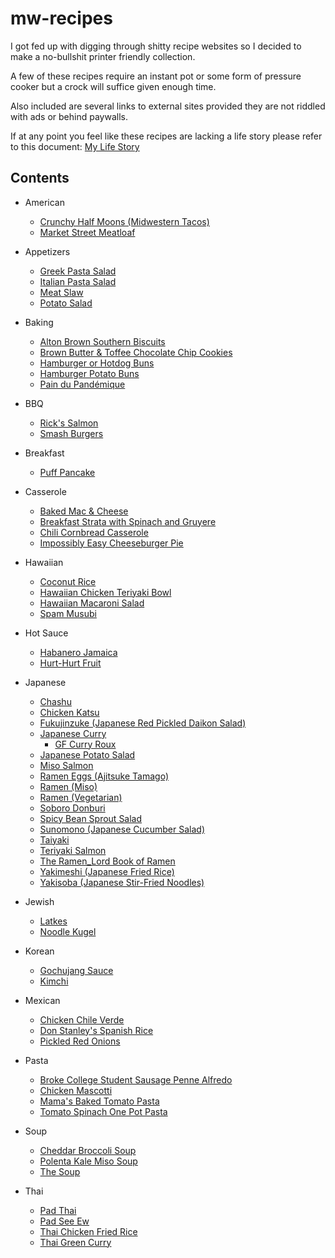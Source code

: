 # mw-recipes

I got fed up with digging through shitty recipe websites so I decided to make a no-bullshit printer friendly collection.

A few of these recipes require an instant pot or some form of pressure cooker but a crock will suffice given enough time.

Also included are several links to external sites provided they are not riddled with ads or behind paywalls.

If at any point you feel like these recipes are lacking a life story please refer to this document: [My Life Story](my-life-story.md)

## Contents
- American
    - [Crunchy Half Moons (Midwestern Tacos)](american/crunchy-half-moons.md)
    - [Market Street Meatloaf](american/market-street-meatloaf.md)

- Appetizers
    - [Greek Pasta Salad](appetizers/greek-pasta-salad.md)
    - [Italian Pasta Salad](appetizers/italian-pasta-salad.md)
    - [Meat Slaw](appetizers/meat-slaw.md)
    - [Potato Salad](appetizers/potato-salad.md)

- Baking
    - [Alton Brown Southern Biscuits](baking/alton-brown-southern-biscuits.md)
    - [Brown Butter & Toffee Chocolate Chip Cookies](baking/brown-butter-toffee-chocolate-chip.md)
    - [Hamburger or Hotdog Buns](baking/hamburger-buns.md)
    - [Hamburger Potato Buns](baking/hamburger-potato-buns.md)
    - [Pain du Pandémique](http://whatupinternet.com/en/paindupandemique/)

- BBQ
    - [Rick's Salmon](bbq/sesame-tamari-garlic-dill-salmon.md)
    - [Smash Burgers](bbq/smash-burgers.md)

- Breakfast
    - [Puff Pancake](breakfast/puff-pancake.md)

- Casserole
    - [Baked Mac & Cheese](casserole/baked-mac-n-cheese.md)
    - [Breakfast Strata with Spinach and Gruyere](casserole/breakfast-strata-with-spinach-and-gruyere.md)
    - [Chili Cornbread Casserole](casserole/chili-cornbread-casserole.md)
    - [Impossibly Easy Cheeseburger Pie](casserole/impossibly-easy-cheeseburger-pie.md)
- Hawaiian
    - [Coconut Rice](hawaiian/coconut-rice.md)
    - [Hawaiian Chicken Teriyaki Bowl](hawaiian/hawaiian-chicken-teriyaki.md)
    - [Hawaiian Macaroni Salad](hawaiian/hawaiian-macaroni-salad.md)
    - [Spam Musubi](hawaiian/spam-musubi.md)
- Hot Sauce
    - [Habanero Jamaica](http://whatupinternet.com/en/habanerojamaica/)
    - [Hurt-Hurt Fruit](http://whatupinternet.com/en/hurthurtfruit/)

- Japanese
    - [Chashu](japanese/chashu.md)
    - [Chicken Katsu](japanese/chicken-katsu.md)
    - [Fukujinzuke (Japanese Red Pickled Daikon Salad)](japanese/fukujinzuke.md)
    - [Japanese Curry](japanese/japanese-curry.md)
        - [GF Curry Roux](japanese/gf-curry-roux.md)
    - [Japanese Potato Salad](japanese/japanese-potato-salad.md)
    - [Miso Salmon](japanese/miso-salmon.md)
    - [Ramen Eggs (Ajitsuke Tamago)](japanese/ramen-eggs.md)
    - [Ramen (Miso)](japanese/ramen-miso.md)
    - [Ramen (Vegetarian)](japanese/ramen-vegetarian.md)
    - [Soboro Donburi](japanese/soboro-donburi.md)
    - [Spicy Bean Sprout Salad](japanese/spicy-bean-sprout-salad.md)
    - [Sunomono (Japanese Cucumber Salad)](japanese/japanese-cucumber-salad.md)
    - [Taiyaki](japanese/taiyaki.md)
    - [Teriyaki Salmon](japanese/teriyaki-salmon.md)
    - [The Ramen_Lord Book of Ramen](https://docs.google.com/document/d/1qLPoLxek3WLQJDtU6i3300_0nNioqeYXi7vESrtNvjQ/edit#heading=h.630l4m8xqvdo)
    - [Yakimeshi (Japanese Fried Rice)](japanese/japanese-fried-rice.md)
    - [Yakisoba (Japanese Stir-Fried Noodles)](japanese/yakisoba.md)

- Jewish
    - [Latkes](jewish/latkes.md)
    - [Noodle Kugel](jewish/noodle-kugel.md)

- Korean
    - [Gochujang Sauce](korean/gochujang-sauce.md)
    - [Kimchi](korean/kimchi.md)
    
- Mexican
    - [Chicken Chile Verde](mexican/chicken-chile-verde.md)
    - [Don Stanley's Spanish Rice](mexican/don-stanleys-spanish-rice.md)
    - [Pickled Red Onions](mexican/pickled-red-onions.md)

- Pasta
    - [Broke College Student Sausage Penne Alfredo](pasta/broke-college-sausage-penne-alfredo.md)
    - [Chicken Mascotti](pasta/chicken-mascotti.md)
    - [Mama's Baked Tomato Pasta](pasta/mamas-baked-tomato-pasta.md)
    - [Tomato Spinach One Pot Pasta](pasta/tomato-spinach-one-pot-pasta.md)

- Soup
    - [Cheddar Broccoli Soup](soup/cheddar-broccoli-soup.md)
    - [Polenta Kale Miso Soup](soup/polenta-kale-miso-soup.md)
    - [The Soup](soup/the-soup.md)

- Thai
    - [Pad Thai](thai/pad-thai.md)
    - [Pad See Ew](thai/pad-see-ew.md)
    - [Thai Chicken Fried Rice](thai/thai-chicken-fried-rice.md)
    - [Thai Green Curry](thai/thai-green-curry.md)
